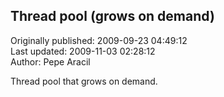 ## Thread pool (grows on demand)  
Originally published: 2009-09-23 04:49:12  
Last updated: 2009-11-03 02:28:12  
Author: Pepe Aracil  
  
Thread pool that grows on demand.